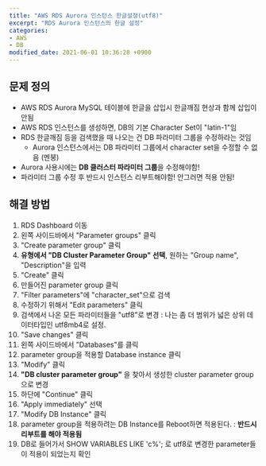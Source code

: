 ```yaml
---
title: "AWS RDS Aurora 인스턴스 한글설정(utf8)"
excerpt: "RDS Aurora 인스턴스의 한글 설정"
categories:
- AWS
- DB
modified_date: 2021-06-01 10:36:28 +0900
---
```

## 문제 정의 
- AWS RDS Aurora MySQL 테이블에 한글을 삽입시 한글깨짐 현상과 함께 삽입이 안됨 
- AWS RDS 인스턴스를 생성하면, DB의 기본 Character Set이 "latin-1"임 
- RDS 한글깨짐 등을 검색했을 때 나오는 건 DB 파라미터 그룹을 수정하라는 것임
  - Aurora 인스턴스에서는 DB 파라미터 그룹에서 character set을 수정할 수 없음 (멘붕) 
- Aurora 사용시에는 **DB 클러스터 파라미터 그룹**을 수정해야함!
- 파라미터 그룹 수정 후 반드시 인스턴스 리부트해야함! 안그러면 적용 안됨!

## 해결 방법 
1. RDS Dashboard 이동
2. 왼쪽 사이드바에서 "Parameter groups" 클릭
3. "Create parameter group" 클릭
4. **유형에서 "DB Cluster Parameter Group" 선택**, 원하는 "Group name", "Description"을 입력
5. "Create" 클릭
6. 만들어진 parameter group 클릭
7. "Filter parameters"에 "character_set"으로 검색
8. 수정하기 위해서 "Edit parameters" 클릭
9. 검색에서 나온 모든 파라미터들을 "utf8"로 변경 : 나는 좀 더 범위가 넓은 상위 데이터타입인 utf8mb4로 설정. 
10. "Save changes" 클릭
11. 왼쪽 사이드바에서 "Databases"를 클릭
12. parameter group을 적용할 Database instance 클릭
13. "Modify" 클릭
14. **"DB cluster parameter group"** 을 찾아서 생성한 cluster parameter group으로 변경
15. 하단에 "Continue" 클릭
16. "Apply immediately" 선택
17. "Modify DB Instance" 클릭
18. parameter group을 적용하려는 DB Instance를 Reboot하면 적용된다. : **반드시 리부트를 해야 적용됨**
19. DB로 들어가서 SHOW VARIABLES LIKE 'c%'; 로 utf8로 변경한 parameter들이 적용이 되었는지 확인
